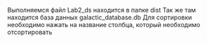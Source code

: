 Выполняемся файл Lab2_ds находится в папке dist
Так же там находится база данных galactic_database.db
Для сортировки необходимо нажать на название столбца, который необходимо отсортировать
